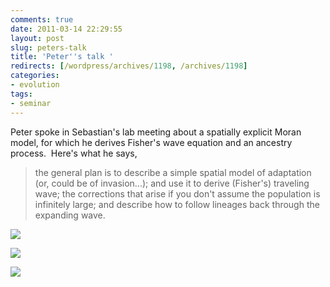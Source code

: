 ```yaml
---
comments: true
date: 2011-03-14 22:29:55
layout: post
slug: peters-talk
title: 'Peter''s talk '
redirects: [/wordpress/archives/1198, /archives/1198]
categories:
- evolution
tags: 
- seminar
---
```


Peter spoke in Sebastian's lab meeting about a spatially explicit Moran model, for which he derives Fisher's wave equation and an ancestry process.  Here's what he says,


> the general plan is to describe a simple spatial model of adaptation (or, could be of invasion...); and use it to derive (Fisher's) traveling wave; the corrections that arise if you don't assume the population is infinitely large; and describe how to follow lineages back through the expanding wave.


![]( http://farm6.staticflickr.com/5296/5528100944_b55256a3e7_o.jpg )

![]( http://farm6.staticflickr.com/5258/5529674885_1de485dc68_o.jpg )

![]( http://farm6.staticflickr.com/5136/5529688199_bf7f6a54ef_o.jpg )


